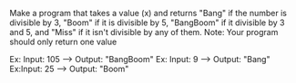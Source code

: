 Make a program that takes a value (x) and returns "Bang" if the number is divisible by 3, "Boom" if it is divisible by 5, "BangBoom" if it divisible by 3 and 5, and "Miss" if it isn't divisible by any of them.
Note: Your program should only return one value

Ex: Input: 105 --> Output: "BangBoom"
Ex: Input: 9 --> Output: "Bang"
Ex:Input: 25 --> Output: "Boom"